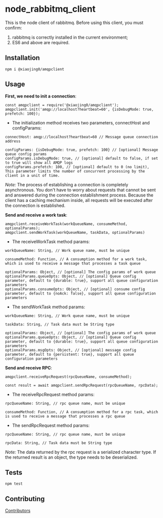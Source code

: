 # node_rabbitmq_client
This is the node client of rabbitmq. Before using this client, you must confirm:
1. rabbitmq is correctly installed in the current environment; 
2. ES6 and above are required.

## Installation

  `npm i @xiaojing0/amqpclient`

## Usage


**First, we need to init a connection**:
```
const amqpclient = require('@xiaojing0/amqpclient');
amqpclient.init('amqp://localhost?heartbeat=60', {isDebugMode: true, prefetch: 100});
```
- The initialization method receives two parameters, connectHost and configParams:
```
connectHost: amqp://localhost?heartbeat=60 // Message queue connection address

configParams: {isDebugMode: true, prefetch: 100} // [optional] Message queue config params
configParams.isDebugMode: true, // [optional] default to false, if set to true will show all AMQP logs
configParams.prefetch: 100, // [optional] default to 0 (no limit), This parameter limits the number of concurrent processing by the client in a unit of time.
```

*Note:*
The process of establishing a connection is completely asynchronous. You don't have to worry about requests that cannot be sent and answered during the connection establishment process. Because the client has a caching mechanism inside, all requests will be executed after the connection is established.
  
**Send and receive a work task**:
```
amqpclient.receiveWorkTask(workQueueName, consumeMethod, optionalParams);
amqpclient.sendWorkTask(workQueueName, taskData, optionalParams)
```
- The receiveWorkTask method params:
```
workQueueName: String, // Work queue name, must be unique

consumeMethod: Function, // A consumption method for a work task, which is used to receive a message that processes a task queue

optionalParams: Object, // [optional] The config params of work queue 
optionalParams.queueOpts: Object, // [optional] Queue config parameter, default to {durable: true}, support all queue configuration parameters
optionalParams.consumeOpts: Object, // [optional] consume config parameter, default to {noAck: false}, support all queue configuration parameters
```
- The sendWorkTask method params:
```
workQueueName: String, // Work queue name, must be unique

taskData: String, // Task data must be String type

optionalParams: Object, // [optional] The config params of work queue 
optionalParams.queueOpts: Object, // [optional] Queue config parameter, default to {durable: true}, support all queue configuration parameters
optionalParams.msgOpts: Object, // [optional] message config parameter, default to {persistent: true}, support all queue configuration parameters
```

**Send and receive RPC**:
```
amqpclient.receiveRpcRequest(rpcQueueName, consumeMethod);

const result = await amqpclient.sendRpcRequest(rpcQueueName, rpcData);
```
- The receiveRpcRequest method params:
```
rpcQueueName: String, // rpc queue name, must be unique

consumeMethod: Function, // A consumption method for a rpc task, which is used to receive a message that processes a rpc queue
```
- The sendRpcRequest method params:
```
rpcQueueName: String, // rpc queue name, must be unique

rpcData: String, // Task data must be String type
```
*Note:*
The data returned by the rpc request is a serialized character type. If the returned result is an object, the type needs to be deserialized.

## Tests

  `npm test`


## Contributing

[Contributors](http://xiaojing0.com)
